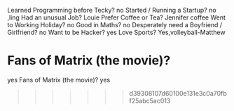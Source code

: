 Learned Programming before Tecky?
no
Started / Running a Startup?
no ,ling
Had an unusual Job?
Louie
Prefer Coffee or Tea?
Jennifer
coffee
Went to Working Holiday?
no
Good in Maths?
no
Desperately need a Boyfriend / Girlfriend?
no
Want to be Hacker?
yes
Love Sports?
Yes,volleyball-Matthew

# Fans of Matrix (the movie)?

yes
Fans of Matrix (the movie)?
yes

> > > > > > > d39308107d60100e131e3c0a70fbf25abc5ac013
